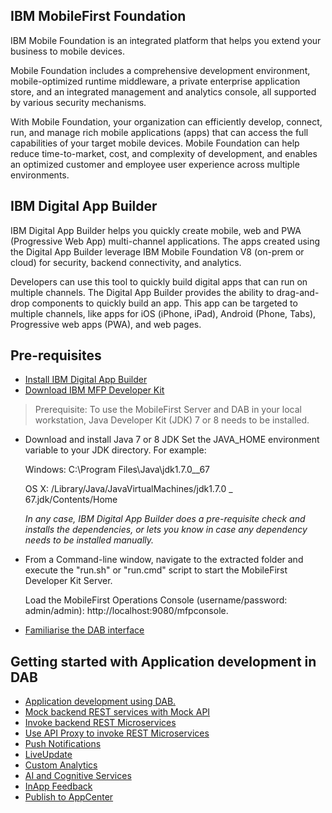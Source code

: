 ## IBM MobileFirst Foundation
IBM Mobile Foundation is an integrated platform that helps you extend your business to mobile devices.

Mobile Foundation includes a comprehensive development environment, mobile-optimized runtime middleware, a private enterprise application store, and an integrated management and analytics console, all supported by various security mechanisms.

With Mobile Foundation, your organization can efficiently develop, connect, run, and manage rich mobile applications (apps) that can access the full capabilities of your target mobile devices. Mobile Foundation can help reduce time-to-market, cost, and complexity of development, and enables an optimized customer and employee user experience across multiple environments.

## IBM Digital App Builder 

IBM Digital App Builder helps you quickly create mobile, web and PWA (Progressive Web App) multi-channel applications. The apps created using the Digital App Builder leverage IBM Mobile Foundation V8 (on-prem or cloud) for security, backend connectivity, and analytics.

Developers can use this tool to quickly build digital apps that can run on multiple channels. The Digital App Builder provides the ability to drag-and-drop components to quickly build an app. This app can be targeted to multiple channels, like apps for iOS (iPhone, iPad), Android (Phone, Tabs), Progressive web apps (PWA), and web pages.

## Pre-requisites 

 * [Install IBM Digital App Builder](https://github.com/MobileFirst-Platform-Developer-Center/Digital-App-Builder/releases) 
 * [Download IBM MFP Developer Kit](https://mobilefirstplatform.ibmcloud.com/downloads/#collapseDevKit)

 >Prerequisite: To use the MobileFirst Server and DAB in your local workstation, Java Developer Kit (JDK) 7 or 8 needs to be installed.

* Download and install Java 7 or 8 JDK Set the JAVA_HOME environment variable to your JDK directory. For example:

	Windows: C:\Program Files\Java\jdk1.7.0__67
	
	OS X: /Library/Java/JavaVirtualMachines/jdk1.7.0 _ 67.jdk/Contents/Home
	
	*In any case, IBM Digital App Builder does a pre-requisite check and installs the dependencies, or lets you know in case any dependency needs to be installed manually.*
 
*	From a Command-line window, navigate to the extracted folder and execute the "run.sh"  or "run.cmd" script to start the MobileFirst Developer Kit Server.

	Load the MobileFirst Operations Console (username/password: admin/admin): http://localhost:9080/mfpconsole.

* [Familiarise the DAB interface](https://mobilefirstplatform.ibmcloud.com/tutorials/en/foundation/8.0/digital-app-builder/dab-interface/)

## Getting started with Application development in DAB

* [Application development using DAB.](getting-started)
* [Mock backend REST services with Mock API](mock-api)
* [Invoke backend REST Microservices](microservice-invocation)
* [Use API Proxy to invoke REST Microservices](api-proxy)
* [Push Notifications](push-notifications)
* [LiveUpdate](liveupdate)
* [Custom Analytics](custom-analytics)
* [AI and Cognitive Services](watson-chatbot)
* [InApp Feedback](inapp-feedback)
* [Publish to AppCenter](application-center)
